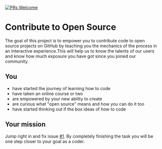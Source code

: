 [![PRs Welcome](https://img.shields.io/badge/PRs-welcome-brightgreen.svg?style=flat-square)](CONTRIBUTING.md)

# Contribute to Open Source

The goal of this project is to empower you to contribute code to open source projects on GitHub by teaching you the mechanics of the process in an interactive experience.This will help us to know the talents of our users and know how much exposure you have got since you joined our community. 

## You

* have started the journey of learning how to code
* have taken an online course or two
* are empowered by your new ability to create
* are curious what "open source" means and how you can do it too
* have started thinking out if the box ideas of how to code

## Your mission

Jump right in and fix issue [#1](https://github.com/danthareja/contribute-to-open-source/issues/1).
By completely finishing the task you will be one step closer to your goal as a coder. 
